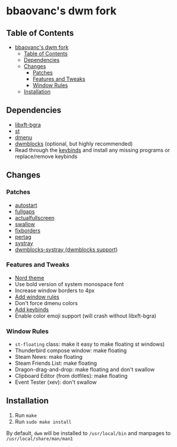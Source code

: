 # bbaovanc's dwm fork

## Table of Contents

- [bbaovanc's dwm fork](#bbaovancs-dwm-fork)
  - [Table of Contents](#table-of-contents)
  - [Dependencies](#dependencies)
  - [Changes](#changes)
    - [Patches](#patches)
    - [Features and Tweaks](#features-and-tweaks)
    - [Window Rules](#window-rules)
  - [Installation](#installation)

## Dependencies

- [libxft-bgra](https://aur.archlinux.org/packages/libxft-bgra)
- [st](https://git.bbaovanc.com/bbaovanc/st)
- [dmenu](https://git.bbaovanc.com/bbaovanc/dmenu)
- [dwmblocks](https://git.bbaovanc.com/bbaovanc/dwmblocks) (optional, but highly recommended)
- Read through the [keybinds](docs/keybinds.md) and install any missing programs or replace/remove keybinds

## Changes

### Patches

- [autostart](https://dwm.suckless.org/patches/autostart)
- [fullgaps](https://dwm.suckless.org/patches/fullgaps)
- [actualfullscreen](https://dwm.suckless.org/patches/actualfullscreen)
- [swallow](https://dwm.suckless.org/patches/swallow)
- [fixborders](https://dwm.suckless.org/patches/alpha/)
- [pertag](https://dwm.suckless.org/patches/pertag)
- [systray](https://dwm.suckless.org/patches/systray)
- [dwmblocks-systray (dwmblocks support)](https://git.bbaovanc.com/bbaovanc/dwmblocks)

### Features and Tweaks

- [Nord theme](https://nordtheme.com)
- Use bold version of system monospace font
- Increase window borders to 4px
- [Add window rules](#window-rules)
- Don't force dmenu colors
- [Add keybinds](docs/keybinds.md)
- Enable color emoji support (will crash without libxft-bgra)

### Window Rules

- `st-floating` class: make it easy to make floating st windows)
- Thunderbird compose window: make floating
- Steam News: make floating
- Steam Friends List: make floating
- Dragon-drag-and-drop: make floating and don't swallow
- Clipboard Editor (from dotfiles): make floating
- Event Tester (xev): don't swallow

## Installation

1. Run `make`
2. Run `sudo make install`

By default, `dwm` will be installed to `/usr/local/bin` and manpages to `/usr/local/share/man/man1`
